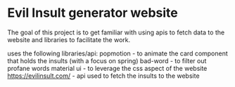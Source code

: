 # Evil Insult generator website
The goal of this project is to get familiar with using apis to fetch data to
the website and libraries to facilitate the work.

uses the following libraries/api:
popmotion - to animate the card component that holds the insults (with a focus on spring)
bad-word - to filter out profane words
material ui - to leverage the css aspect of the website
https://evilinsult.com/ - api used to fetch the insults to the website
